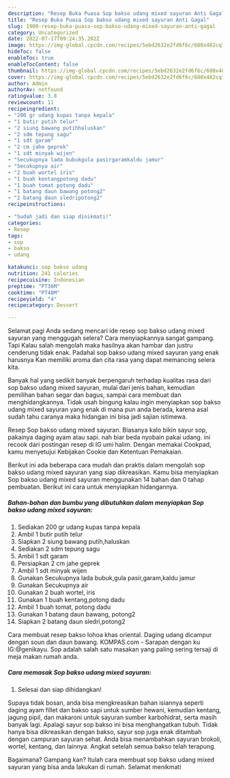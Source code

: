 ```yaml
---
description: "Resep Buka Puasa Sop bakso udang mixed sayuran Anti Gagal"
title: "Resep Buka Puasa Sop bakso udang mixed sayuran Anti Gagal"
slug: 1900-resep-buka-puasa-sop-bakso-udang-mixed-sayuran-anti-gagal
category: Uncategorized
date: 2022-07-17T09:24:35.282Z
image: https://img-global.cpcdn.com/recipes/5ebd2632e2fd6f6c/680x482cq70/sop-bakso-udang-mixed-sayuran-foto-resep-utama.jpg
hideToc: false
enableToc: true
enableTocContent: false
thumbnail: https://img-global.cpcdn.com/recipes/5ebd2632e2fd6f6c/680x482cq70/sop-bakso-udang-mixed-sayuran-foto-resep-utama.jpg
cover: https://img-global.cpcdn.com/recipes/5ebd2632e2fd6f6c/680x482cq70/sop-bakso-udang-mixed-sayuran-foto-resep-utama.jpg
author: Admin
authorAv: notfound
ratingvalue: 3.8
reviewcount: 11
recipeingredient:
- "200 gr udang kupas tanpa kepala"
- "1 butir putih telur"
- "2 siung bawang putihhaluskan"
- "2 sdm tepung sagu"
- "1 sdt garam"
- "2 cm jahe geprek"
- "1 sdt minyak wijen"
- "Secukupnya lada bubukgula pasirgaramkaldu jamur"
- "Secukupnya air"
- "2 buah wortel iris"
- "1 buah kentangpotong dadu"
- "1 buah tomat potong dadu"
- "1 batang daun bawang potong2"
- "2 batang daun sledripotong2"
recipeinstructions:

- "Sudah jadi dan siap dinikmati!"
categories:
- Resep
tags:
- sop
- bakso
- udang

katakunci: sop bakso udang 
nutrition: 241 calories
recipecuisine: Indonesian
preptime: "PT36M"
cooktime: "PT48M"
recipeyield: "4"
recipecategory: Dessert

---
```



Selamat pagi Anda sedang mencari ide resep sop bakso udang mixed sayuran yang menggugah selera? Cara menyiapkannya sangat gampang. Tapi Kalau salah mengolah maka hasilnya akan hambar dan justru cenderung tidak enak. Padahal sop bakso udang mixed sayuran yang enak harusnya Kan memiliki aroma dan cita rasa yang dapat memancing selera kita.


Banyak hal yang sedikit banyak berpengaruh terhadap kualitas rasa dari sop bakso udang mixed sayuran, mulai dari jenis bahan, kemudian pemilihan bahan segar dan bagus, sampai cara membuat dan menghidangkannya. Tidak usah bingung kalau ingin menyiapkan sop bakso udang mixed sayuran yang enak di mana pun anda berada, karena asal sudah tahu caranya maka hidangan ini bisa jadi sajian istimewa.

Resep Sop bakso udang mixed sayuran. Biasanya kalo bikin sayur sop, pakainya daging ayam atau sapi. nah biar beda nyobain pakai udang. ini recook dari postingan resep di IG umi halim. Dengan memakai Cookpad, kamu menyetujui Kebijakan Cookie dan Ketentuan Pemakaian.


Berikut ini ada beberapa cara mudah dan praktis dalam mengolah sop bakso udang mixed sayuran yang siap dikreasikan. Kamu bisa menyiapkan Sop bakso udang mixed sayuran menggunakan 14 bahan dan 0 tahap pembuatan. Berikut ini cara untuk menyiapkan hidangannya.

<!--inarticleads1-->

##### Bahan-bahan dan bumbu yang dibutuhkan dalam menyiapkan Sop bakso udang mixed sayuran:

1. Sediakan 200 gr udang kupas tanpa kepala
1. Ambil 1 butir putih telur
1. Siapkan 2 siung bawang putih,haluskan
1. Sediakan 2 sdm tepung sagu
1. Ambil 1 sdt garam
1. Persiapkan 2 cm jahe geprek
1. Ambil 1 sdt minyak wijen
1. Gunakan Secukupnya lada bubuk,gula pasir,garam,kaldu jamur
1. Gunakan Secukupnya air
1. Gunakan 2 buah wortel, iris
1. Gunakan 1 buah kentang,potong dadu
1. Ambil 1 buah tomat, potong dadu
1. Gunakan 1 batang daun bawang, potong2
1. Siapkan 2 batang daun sledri,potong2


Cara membuat resep bakso lohoa khas oriental. Daging udang dicampur dengan soun dan daun bawang. KOMPAS.com - Sarapan dengan ku IG:@genikayu. Sop adalah salah satu masakan yang paling sering tersaji di meja makan rumah anda. 

<!--inarticleads2-->

##### Cara memasak Sop bakso udang mixed sayuran:


1. Selesai dan siap dihidangkan!

Supaya tidak bosan, anda bisa mengkreasikan bahan isiannya seperti daging ayam fillet dan bakso sapi untuk sumber hewani, kemudian kentang, jagung pipil, dan makaroni untuk sayuran sumber karbohidrat, serta masih banyak lagi. Apalagi sayur sop bakso ini bisa menghangatkan tubuh. Tidak hanya bisa dikreasikan dengan bakso, sayur sop juga enak ditambah dengan campuran sayuran sehat. Anda bisa menambahkan sayuran brokoli, wortel, kentang, dan lainnya. Angkat setelah semua bakso telah terapung. 

Bagaimana? Gampang kan? Itulah cara membuat sop bakso udang mixed sayuran yang bisa anda lakukan di rumah. Selamat menikmati
